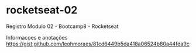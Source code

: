 # rocketseat-02
Registro Modulo 02 - Bootcamp8 - Rocketseat

Informacoes e anotações
https://gist.github.com/leohmoraes/81cd6449b5da418a06524b80a44fda9c
